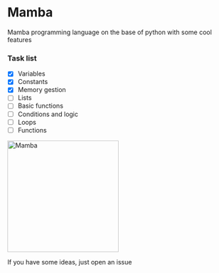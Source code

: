 # Mamba
Mamba programming language on the base of python with some cool features

### Task list
- [x] Variables
- [x] Constants
- [x] Memory gestion
- [ ] Lists
- [ ] Basic functions
- [ ] Conditions and logic
- [ ] Loops
- [ ] Functions 

<img src="https://github.com/LilTim0/Mamba/blob/main/mamba.png" alt="Mamba" width="250px">

If you have some ideas, just open an issue
